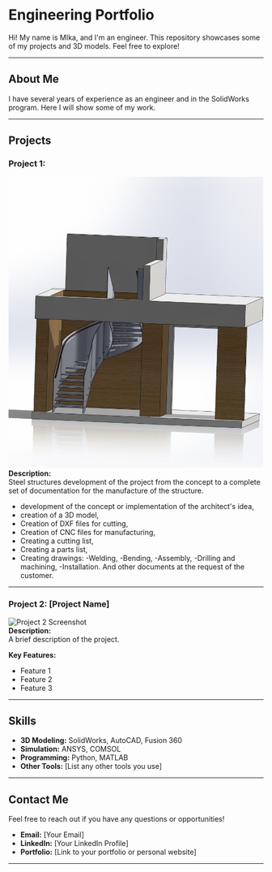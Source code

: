 # Engineering Portfolio

Hi! My name is MIka, and I'm an engineer. This repository showcases some of my projects and 3D models. Feel free to explore!

---

## About Me

I have several years of experience as an engineer and in the SolidWorks program. Here I will show some of my work.

---

## Projects

### Project 1: 
![Project 1 Screenshot](113.JPG)  
**Description:**  
Steel structures
development of the project from the concept to a complete set of documentation for the manufacture of the structure.
- development of the concept or implementation of the architect's idea,
- creation of a 3D model,
- Creation of DXF files for cutting,
- Creation of CNC files for manufacturing,
- Creating a cutting list,
- Creating a parts list,
- Creating drawings:
-Welding,
-Bending,
-Assembly,
-Drilling and machining,
-Installation.
And other documents at the request of the customer.

---

### Project 2: [Project Name]
![Project 2 Screenshot](screenshots/project2.png)  
**Description:**  
A brief description of the project.  

**Key Features:**  
- Feature 1  
- Feature 2  
- Feature 3  

---

## Skills
- **3D Modeling:** SolidWorks, AutoCAD, Fusion 360  
- **Simulation:** ANSYS, COMSOL  
- **Programming:** Python, MATLAB  
- **Other Tools:** [List any other tools you use]  

---

## Contact Me
Feel free to reach out if you have any questions or opportunities!  
- **Email:** [Your Email]  
- **LinkedIn:** [Your LinkedIn Profile]  
- **Portfolio:** [Link to your portfolio or personal website]  

---
